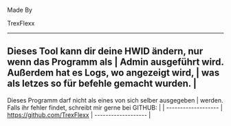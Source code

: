 Made By

TrexFlexx

------------------------------------------------------------------                                             			  
Dieses Tool kann dir deine HWID ändern, nur wenn das Programm als |
Admin ausgeführt wird. Außerdem hat es Logs, wo angezeigt wird,   |
was als letzes so für befehle gemacht wurden. 			  |
------------------------------------------------------------------- 
Dieses Programm darf nicht als eines von sich selber ausgegeben   |
werden. Falls ihr fehler findet, schreibt mir gerne bei GITHUB:   |
								  |
-------------------                                               |
https://github.com/TrexFlexx                                      |
------------------- 						  |
